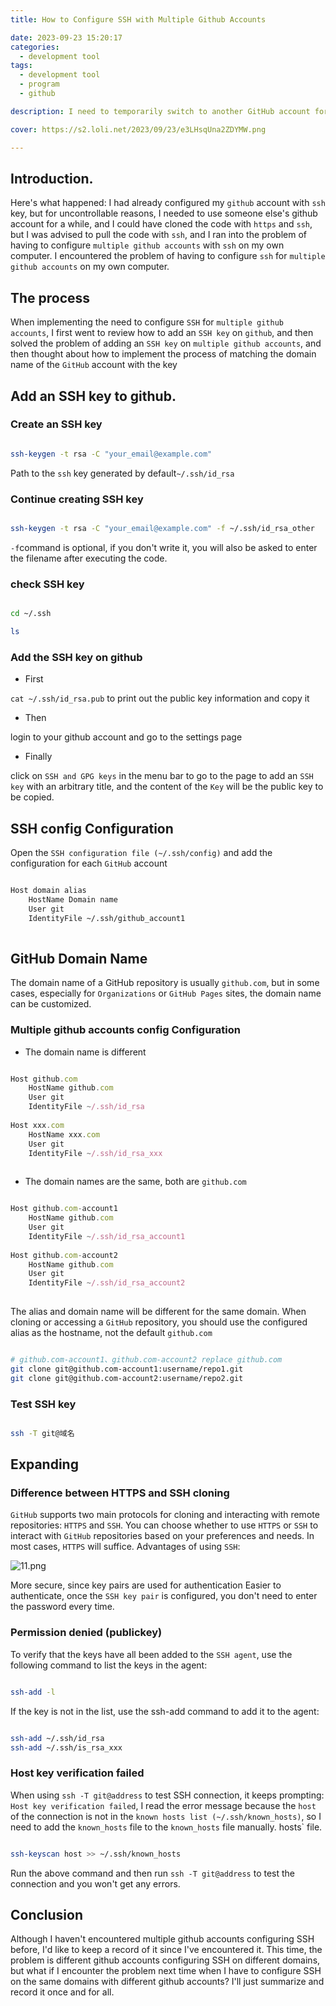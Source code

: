 ```yaml
---
title: How to Configure SSH with Multiple Github Accounts

date: 2023-09-23 15:20:17
categories:
  - development tool
tags:
  - development tool
  - program
  - github

description: I need to temporarily switch to another GitHub account for development. While I can use either HTTPS or SSH to clone the code, the most recommended way is to use SSH.This leads to a problem: I need to configure SSH for multiple GitHub accounts on my computer.Here's how to solve this problem.

cover: https://s2.loli.net/2023/09/23/e3LHsqUna2ZDYMW.png

---
```



## Introduction.

Here's what happened: I had already configured my `github` account with `ssh` key, but for uncontrollable reasons, I needed to use someone else's github account for a while, and I could have cloned the code with `https` and `ssh`, but I was advised to pull the code with `ssh`, and I ran into the problem of having to configure `multiple github accounts` with `ssh` on my own computer. I encountered the problem of having to configure `ssh` for `multiple github accounts` on my own computer.

## The process

When implementing the need to configure `SSH` for `multiple github accounts`, I first went to review how to add an `SSH key` on `github`, and then solved the problem of adding an `SSH key` on `multiple github accounts`, and then thought about how to implement the process of matching the domain name of the `GitHub` account with the key

## Add an SSH key to github.

### Create an SSH key

```bash

ssh-keygen -t rsa -C "your_email@example.com"

```

Path to the `ssh` key generated by default`~/.ssh/id_rsa`

### Continue creating SSH key

```bash

ssh-keygen -t rsa -C "your_email@example.com" -f ~/.ssh/id_rsa_other


```

`-f`command is optional, if you don't write it, you will also be asked to enter the filename after executing the code.

### check SSH key

```bash

cd ~/.ssh

ls

```

### Add the SSH key on github

- First

 `cat ~/.ssh/id_rsa.pub` to print out the public key information and copy it
- Then

login to your github account and go to the settings page

- Finally

click on `SSH and GPG keys` in the menu bar to go to the page to add an `SSH key` with an arbitrary title, and the content of the `Key` will be the public key to be copied.

## SSH config Configuration

Open the ``SSH configuration file (~/.ssh/config)`` and add the configuration for each ``GitHub`` account

```bash

Host domain alias
    HostName Domain name
    User git
    IdentityFile ~/.ssh/github_account1
    
```
## GitHub Domain Name

The domain name of a GitHub repository is usually `github.com`, but in some cases, especially for `Organizations` or `GitHub Pages` sites, the domain name can be customized.

### Multiple github accounts config Configuration

- The domain name is different
```javascript

Host github.com
    HostName github.com
    User git
    IdentityFile ~/.ssh/id_rsa
    
Host xxx.com
    HostName xxx.com
    User git
    IdentityFile ~/.ssh/id_rsa_xxx
    
```

- The domain names are the same, both are `github.com`
```javascript

Host github.com-account1
    HostName github.com
    User git
    IdentityFile ~/.ssh/id_rsa_account1
    
Host github.com-account2
    HostName github.com
    User git
    IdentityFile ~/.ssh/id_rsa_account2
    
```

The alias and domain name will be different for the same domain. When cloning or accessing a `GitHub` repository, you should use the configured alias as the hostname, not the default `github.com`

```bash

# github.com-account1、github.com-account2 replace github.com
git clone git@github.com-account1:username/repo1.git
git clone git@github.com-account2:username/repo2.git

```

### Test SSH key

```bash

ssh -T git@域名

```

## Expanding

### Difference between HTTPS and SSH cloning

`GitHub` supports two main protocols for cloning and interacting with remote repositories: `HTTPS` and `SSH`. You can choose whether to use `HTTPS` or `SSH` to interact with `GitHub` repositories based on your preferences and needs. In most cases, `HTTPS` will suffice.
Advantages of using `SSH`:

![11.png](https://s2.loli.net/2023/09/23/e3LHsqUna2ZDYMW.png)

More secure, since key pairs are used for authentication
Easier to authenticate, once the `SSH key pair` is configured, you don't need to enter the password every time.

### Permission denied (publickey)

To verify that the keys have all been added to the `SSH agent`, use the following command to list the keys in the agent:

```bash

ssh-add -l

```

If the key is not in the list, use the ssh-add command to add it to the agent:

```bash

ssh-add ~/.ssh/id_rsa
ssh-add ~/.ssh/is_rsa_xxx

```

### Host key verification failed

When using `ssh -T git@address` to test SSH connection, it keeps prompting: `Host key verification failed`, I read the error message because the `host` of the connection is not in the `known hosts list (~/.ssh/known_hosts)`, so I need to add the `known_hosts` file to the `known_hosts` file manually. hosts` file.

```bash

ssh-keyscan host >> ~/.ssh/known_hosts

```

Run the above command and then run `ssh -T git@address` to test the connection and you won't get any errors.

## Conclusion

Although I haven't encountered multiple github accounts configuring SSH before, I'd like to keep a record of it since I've encountered it. This time, the problem is different github accounts configuring SSH on different domains, but what if I encounter the problem next time when I have to configure SSH on the same domains with different github accounts? I'll just summarize and record it once and for all.
